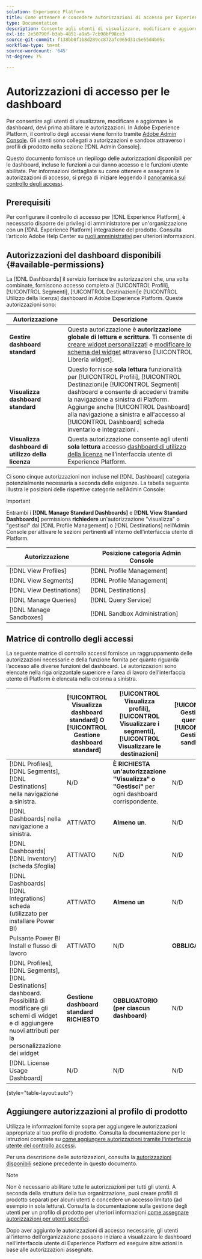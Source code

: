```yaml
---
solution: Experience Platform
title: Come ottenere e concedere autorizzazioni di accesso per Experienci Platform dashboard
type: Documentation
description: Consente agli utenti di visualizzare, modificare e aggiornare le dashboard di Experience Platform tramite Adobe Admin Console.
exl-id: 2e50790f-b3ab-4851-a9a5-7cb98bf98ce3
source-git-commit: f138bb0f1b8d289cc872afc065d31c5e55d4b05c
workflow-type: tm+mt
source-wordcount: '645'
ht-degree: 7%

---
```


# Autorizzazioni di accesso per le dashboard

Per consentire agli utenti di visualizzare, modificare e aggiornare le dashboard, devi prima abilitare le autorizzazioni. In Adobe Experience Platform, il controllo degli accessi viene fornito tramite [Adobe Admin Console](https://adminconsole.adobe.com/). Gli utenti sono collegati a autorizzazioni e sandbox attraverso i profili di prodotto nella sezione [!DNL Admin Console].

Questo documento fornisce un riepilogo delle autorizzazioni disponibili per le dashboard, incluse le funzioni a cui danno accesso e le funzioni utente abilitate. Per informazioni dettagliate su come ottenere e assegnare le autorizzazioni di accesso, si prega di iniziare leggendo il [panoramica sul controllo degli accessi](../access-control/home.md).

## Prerequisiti

Per configurare il controllo di accesso per [!DNL Experience Platform], è necessario disporre dei privilegi di amministratore per un&#39;organizzazione con un [!DNL Experience Platform] integrazione del prodotto. Consulta l’articolo Adobe Help Center su [ruoli amministrativi](https://helpx.adobe.com/enterprise/using/admin-roles.html) per ulteriori informazioni.

## Autorizzazioni del dashboard disponibili {#available-permissions}

La [!DNL Dashboards] il servizio fornisce tre autorizzazioni che, una volta combinate, forniscono accesso completo al [!UICONTROL Profili], [!UICONTROL Segmenti], [!UICONTROL Destinazioni]e [!UICONTROL Utilizzo della licenza] dashboard in Adobe Experience Platform. Queste autorizzazioni sono:

| Autorizzazione | Descrizione |
|---|---|
| **Gestire dashboard standard** | Questa autorizzazione è **autorizzazione globale di lettura e scrittura**. Ti consente di [creare widget personalizzati](./customize/custom-widgets.md) e [modificare lo schema del widget](./customize/edit-schema.md) attraverso [!UICONTROL Libreria widget]. |
| **Visualizza dashboard standard** | Questo fornisce **sola lettura** funzionalità per [!UICONTROL Profili], [!UICONTROL Destinazioni]e [!UICONTROL Segmenti] dashboard e consente di accedervi tramite la navigazione a sinistra di Platform. Aggiunge anche [!UICONTROL Dashboard] alla navigazione a sinistra e all&#39;accesso al [!UICONTROL Dashboard] scheda inventario e integrazioni . |
| **Visualizza dashboard di utilizzo della licenza** | Questa autorizzazione consente agli utenti **sola lettura** accesso [dashboard di utilizzo della licenza](./guides/license-usage.md) nell’interfaccia utente di Experience Platform. |

Ci sono cinque autorizzazioni non incluse nel [!DNL Dashboard] categoria potenzialmente necessaria a seconda delle esigenze. La tabella seguente illustra le posizioni delle rispettive categorie nell’Admin Console:

>[!IMPORTANT]
>
>Entrambi i **[!DNL Manage Standard Dashboards]** e **[!DNL View Standard Dashboards]** permissions **richiedere** un&#39;autorizzazione &quot;visualizza&quot; o &quot;gestisci&quot; dal [!DNL Profile Management] o [!DNL Destinations] nell’Admin Console per attivare le sezioni pertinenti all’interno dell’interfaccia utente di Platform.

| Autorizzazione | Posizione categoria Admin Console |
|---|---|
| [!DNL View Profiles] | [!DNL Profile Management] |
| [!DNL View Segments] | [!DNL Profile Management] |
| [!DNL View Destinations] | [!DNL Destinations] |
| [!DNL Manage Queries] | [!DNL Query Service] |
| [!DNL Manage Sandboxes] | [!DNL Sandbox Administration] |

## Matrice di controllo degli accessi

La seguente matrice di controllo accessi fornisce un raggruppamento delle autorizzazioni necessarie e della funzione fornita per quanto riguarda l’accesso alle diverse funzioni del dashboard. Le autorizzazioni sono elencate nella riga orizzontale superiore e l’area di lavoro dell’interfaccia utente di Platform è elencata nella colonna a sinistra.

|  | [!UICONTROL Visualizza dashboard standard] O [!UICONTROL Gestione dashboard standard] | [!UICONTROL Visualizza profili],<br/>[!UICONTROL Visualizzare i segmenti],<br/> [!UICONTROL Visualizzare le destinazioni] | [!UICONTROL Gestire le query] &amp; [!UICONTROL Gestire le sandbox] | [!UICONTROL Visualizza dashboard di utilizzo della licenza] |
|---|---|---|---|---|
| [!DNL Profiles],<br/>[!DNL Segments],<br/>[!DNL Destinations] nella navigazione a sinistra. | N/D | **È RICHIESTA un&#39;autorizzazione &quot;Visualizza&quot; o &quot;Gestisci&quot;** per ogni dashboard corrispondente. | N/D | N/D |
| [!DNL Dashboards] nella navigazione a sinistra. | ATTIVATO | **Almeno un**. | N/D | N/D |
| [!DNL Dashboards] [!DNL Inventory] <br/>(scheda Sfoglia) | ATTIVATO | N/D | N/D | N/D |
| [!DNL Dashboards] [!DNL Integrations] scheda <br/>(utilizzato per installare Power BI) | ATTIVATO | **Almeno un** | N/D | N/D |
| Pulsante Power BI Install e flusso di lavoro | ATTIVATO | N/D | **OBBLIGATORIO** | N/D |
| [!DNL Profiles],<br/>[!DNL Segments],<br/>[!DNL Destinations] dashboard.<br/>Possibilità di modificare gli schemi di widget e di aggiungere nuovi attributi per la personalizzazione dei widget | **Gestione dashboard standard RICHIESTO** | **OBBLIGATORIO (per ciascun dashboard)** | N/D | N/D |
| [!DNL License Usage Dashboard] | N/D | N/D | N/D | ATTIVATO |

{style=&quot;table-layout:auto&quot;}

## Aggiungere autorizzazioni al profilo di prodotto

Utilizza le informazioni fornite sopra per aggiungere le autorizzazioni appropriate al tuo profilo di prodotto. Consulta la documentazione per le istruzioni complete su [come aggiungere autorizzazioni tramite l’interfaccia utente del controllo accessi](../access-control/ui/permissions.md).

Per una descrizione delle autorizzazioni, consulta la [autorizzazioni disponibili](#available-permissions) sezione precedente in questo documento.

>[!NOTE]
>
>Non è necessario abilitare tutte le autorizzazioni per tutti gli utenti. A seconda della struttura della tua organizzazione, puoi creare profili di prodotto separati per alcuni utenti e concedere un accesso limitato (ad esempio in sola lettura). Consulta la documentazione sulla gestione degli utenti per un profilo di prodotto per ulteriori informazioni [come assegnare autorizzazioni per utenti specifici](../access-control/ui/users.md).

Dopo aver aggiunto le autorizzazioni di accesso necessarie, gli utenti all’interno dell’organizzazione possono iniziare a visualizzare le dashboard nell’interfaccia utente di Experience Platform ed eseguire altre azioni in base alle autorizzazioni assegnate.
